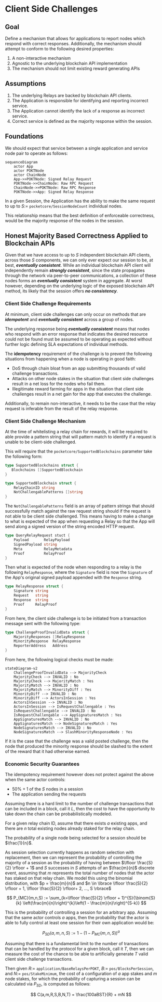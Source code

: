 # Client Side Challenges

## Goal

Define a mechanism that allows for applications to report nodes which respond
with correct responses. Additionally, the mechanism should attempt to conform
to the following desired properties:

1. A non-interactive mechanism
2. Agnostic to the underlying blockchain API implementation
3. The mechanism should not limit existing reward generating APIs

## Assumptions

1. The underlying Relays are backed by blockchain API clients.
2. The Application is responsible for identifying and reporting incorrect
   service.
3. The Application cannot identify the lack of a response as incorrect service.
4. Correct service is defined as the majority response within the session.

## Foundations

We should expect that service between a single application and service node
pair to operate as follows:

```mermaid
sequenceDiagram
    actor App
    actor POKTNode
    actor ChainNode
    App->>POKTNode: Signed Relay Request
    POKTNode->>ChainNode: Raw RPC Request
    ChainNode->>POKTNode: Raw RPC Response
    POKTNode->>App: Signed Relay Response
```

In a given Session, the Application has the ability to make the same request
to up to $S :=$ `pocketcore/SessionNodeCount` individual nodes.

This relationship means that the best definition of enforceable correctness,
would be the majority response of the nodes in the session.

## Honest Majority Based Correctness Applied to Blockchain APIs

Given that we have access to up to $S$ independent blockchain API clients,
across those $S$ components, we can only ever expect our session to be, at
best, ***eventually consistent***. While an individual blockchain API client
will independently remain ***strongly consistent***, since the state propagates
through the network via peer-to-peer communications, a collection of these
nodes forms an ***eventually consistent*** system in aggregate. At worst
however, depending on the underlying logic of the exposed blockchain API
method, its likely that the session offers ***no consistency***.

### Client Side Challenge Requirements

At minimum, client side challenges can only occur on methods that are
***idempotent*** and ***eventually consistent*** across a group of nodes.

The underlying response being ***eventually consistent*** means that nodes who
respond with an error response that indicates the desired resource could not be
found must be assumed to be operating as expected without further logic
defining SLA expectations of individual methods.

The **idempotency** requirement of the challenge is to prevent the following
situations from happening when a node is operating in good faith:

- DoS through chain bloat from an app submitting thousands of valid challenge
  transactions.
- Attacks on other node stakes in the situation that client side challenges
  result in a net loss for the nodes who fail them.
- Illegitimate reward farming for apps in the situation that client side
  challenges result in a net gain for the app that executes the challenge.

Additionally, to remain non-interactive, it needs to be the case that the
relay request is inferable from the result of the relay response.

### Client Side Challenge Mechanism

At the time of whitelisting a relay chain for rewards, it will be required to
able provide a pattern string that will pattern match to identify if a request
is unable to be client-side challenged.

This will require that the `pocketcore/SupportedBlockchains` parameter take
the following form:

```go
type SupportedBlockchains struct {
   Blockchains []SupportedBlockchain
}

type SupportedBlockchain struct {
    RelayChainID string
    NotChallengablePatterns []string
}
```

The `NotChallengablePatterns` field is an array of pattern strings that should
successfully match against the raw request string should if the request is not
able to be client side challenged. This means having to make a change to what
is expected of the app when requesting a Relay so that the App will send along
a signed version of the string encoded HTTP request.

```go
type QueryRelayRequest stuct {
    Payload       RelayPayload
    SignedPayload string
    Meta          RelayMetadata
    Proof         RelayProof
}
```

Then what is expected of the node when responding to a relay is the following
`RelayResponse`, where the `Signature` field is now the `Signature` of the
App's original signed payload appended with the `Response` string.

```go
type RelayResponse struct {
	Signature string
    Request   string
	Response  string
	Proof     RelayProof
}
```

From here, the client side challenge is to be initiated from a transaction
message sent with the following type:

```go
type ChallengeProofInvalidData struct {
	MajorityResponses []RelayResponse
	MinorityResponse  RelayResponse
	ReporterAddress   Address
}
```

From here, the following logical checks must be made:

```mermaid
stateDiagram-v2
    ChallengeProofInvalidData --> MajorityCheck
    MajorityCheck --> INVALID : No
    MajorityCheck --> MajorityMatch : Yes
    MajorityMatch --> INVALID : No
    MajorityMatch --> MinorityDiff : Yes
    MinorityDiff --> INVALID : No
    MinorityDiff --> ActorsInSession : Yes
    ActorsInSession --> INVALID : No
    ActorsInSession --> IsRequestChallengable : Yes
    IsRequestChallengable --> INVALID : No
    IsRequestChallengable --> AppSignaturesMatch : Yes
    AppSignaturesMatch --> INVALID : No
    AppSignaturesMatch --> NodeSignaturesMatch : Yes
    NodeSignaturesMatch --> INVALID : No
    NodeSignaturesMatch --> SlashMinorityResponseNode : Yes
```

If it is the case that the challenge was a valid posted challenge, then the
node that produced the minority response should be slashed to the extent of the
reward that it had otherwise earned.

### Economic Security Guarantees

The idempotency requirement however does not protect against the above when the
same actor controls:

- $50\% + 1$ of the $S$ nodes in a session
- The application sending the requests

Assuming there is a hard limit to the number of challenge transactions that can
be included in a block, call it $L$, then the cost to have the opportunity to
take down the chain can be probabilistically modeled.

For a given relay chain ID, assume that there exists $a$ existing apps, and
there are $n$ total existing nodes already staked for the relay chain.

The probability of a single node being selected for a session should be
$\frac{1}{n}$.

As session selection currently happens as random selection with replacement,
then we can represent the probability of controlling the majority of a session
as the probability of having between $\lfloor \frac{S}{2} \rfloor + 1$ and $S$
successes in $S$ attempts of an $\frac{m}{n}$ discrete event, assuming that $m$
represents the total number of nodes that the actor has staked on that relay
chain. We model this using the binomial distribution, with $p = \frac{m}{n}$
and
$n \in \lbrace \lfloor \frac{S}{2} \rfloor + 1, \lfloor \frac{S}{2} \rfloor+ 2, ..., S \rbrace$

$$
P_{MC}(m,n,S) := \sum_{k=\lfloor \frac{S}{2} \rfloor + 1}^{S}{\binom{S}{k} \left(\frac{m}{n}\right)^{k}\left(1 - \frac{m}{n}\right)^{S-k}}
$$

This is the probability of controlling a session for an arbitrary app. Assuming
that the same actor controls $a$ apps, then the probability that the actor is
able to fully control at least one session for their own application would be:

$$
P_{SD}(a,m,n,S) := 1 - \left(1 - P_{MC}(m,n,S)\right)^{a}
$$

Assuming that there is a fundamental limit to the number of transactions that
can be handled by the protocol for a given block, call it $T$, then we can
measure the cost of the chance to be able to artificially generate $T$ valid
client side challenge transactions.

Then given $R :=$ `application/BaseRelaysPerPOKT`, $B :=$
`pos/BlocksPerSession`, and $N :=$ `pos/StakeMinimum`, the cost of a configuration
of $a$ app stakes and $m$ node stakes, for which the probability of capturing a session
can be calculated via $P_{SD}$, is computed as follows:

$$
C(a,m,R,S,B,N,T) = \frac{100aBST}{R} + mN
$$

